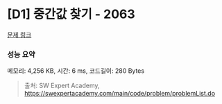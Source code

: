 # [D1] 중간값 찾기 - 2063 

[문제 링크](https://swexpertacademy.com/main/code/problem/problemDetail.do?contestProbId=AV5QPsXKA2UDFAUq) 

### 성능 요약

메모리: 4,256 KB, 시간: 6 ms, 코드길이: 280 Bytes



> 출처: SW Expert Academy, https://swexpertacademy.com/main/code/problem/problemList.do